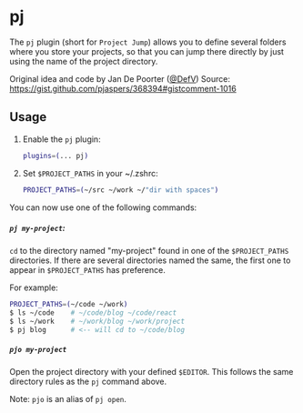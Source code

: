 # pj

The `pj` plugin (short for `Project Jump`) allows you to define several
folders where you store your projects, so that you can jump there directly
by just using the name of the project directory.

Original idea and code by Jan De Poorter ([@DefV](https://ghproxy.com/https://github.com/DefV))
Source: https://gist.github.com/pjaspers/368394#gistcomment-1016

## Usage

1. Enable the `pj` plugin:

   ```zsh
   plugins=(... pj)
   ```

2. Set `$PROJECT_PATHS` in your ~/.zshrc:

   ```zsh
   PROJECT_PATHS=(~/src ~/work ~/"dir with spaces")
   ```

You can now use one of the following commands:

##### `pj my-project`:

`cd` to the directory named "my-project" found in one of the `$PROJECT_PATHS`
directories. If there are several directories named the same, the first one
to appear in `$PROJECT_PATHS` has preference.

For example:
```zsh
PROJECT_PATHS=(~/code ~/work)
$ ls ~/code    # ~/code/blog ~/code/react
$ ls ~/work    # ~/work/blog ~/work/project
$ pj blog      # <-- will cd to ~/code/blog
```

##### `pjo my-project`

Open the project directory with your defined `$EDITOR`. This follows the same
directory rules as the `pj` command above.

Note: `pjo` is an alias of `pj open`.
